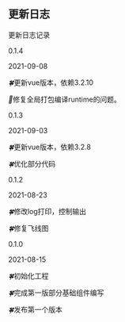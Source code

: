 ## 更新日志

更新日志记录

<div class="doc-update">
    <b-timeline>
      <b-timeline-item>
        <p class="version">0.1.4</p>
        <p class="time">2021-09-08</p>
        <p class="content"><i>🍀</i>更新vue版本，依赖3.2.10</p>
        <p class="content"><i>🐞</i>修复全局打包编译runtime的问题。</p>
      </b-timeline-item>
      <b-timeline-item>
        <p class="version">0.1.3</p>
        <p class="time">2021-09-03</p>
        <p class="content"><i>🍀</i>更新vue版本，依赖3.2.8</p>
        <p class="content"><i>🍀</i>优化部分代码</p>
      </b-timeline-item>
      <b-timeline-item>
        <p class="version">0.1.2</p>
        <p class="time">2021-08-23</p>
        <p class="content"><i>🍀</i>修改log打印，控制输出</p>
        <p class="content"><i>🍀</i>修复飞线图</p>
      </b-timeline-item>
      <b-timeline-item>
        <p class="version">0.1.0</p>
        <p class="time">2021-08-15</p>
        <p class="content"><i>🍀</i>初始化工程</p>
        <p class="content"><i>🍀</i>完成第一版部分基础组件编写</p>
        <p class="content"><i>🍀</i>发布第一个版本</p>
      </b-timeline-item>
    </b-timeline>
</div>
